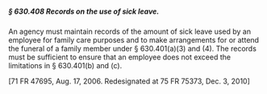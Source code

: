 ##### § 630.408 Records on the use of sick leave. #####

An agency must maintain records of the amount of sick leave used by an employee for family care purposes and to make arrangements for or attend the funeral of a family member under § 630.401(a)(3) and (4). The records must be sufficient to ensure that an employee does not exceed the limitations in § 630.401(b) and (c).

[71 FR 47695, Aug. 17, 2006. Redesignated at 75 FR 75373, Dec. 3, 2010]